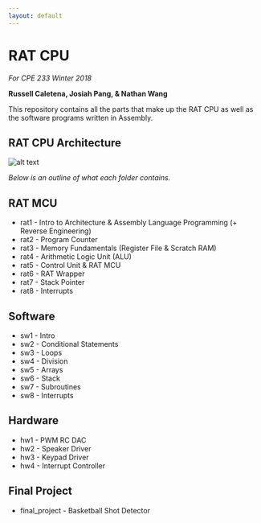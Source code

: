 ```yaml
---
layout: default
---
```


# RAT CPU
*For CPE 233 Winter 2018*

**Russell Caletena, Josiah Pang, & Nathan Wang**

This repository contains all the parts that make up the RAT CPU as well as the software programs written in Assembly.

## RAT CPU Architecture
![alt text][rat-architecture]

*Below is an outline of what each folder contains.*

## RAT MCU
* rat1 - Intro to Architecture & Assembly Language Programming (+ Reverse Engineering)
* rat2 - Program Counter
* rat3 - Memory Fundamentals (Register File & Scratch RAM)
* rat4 - Arithmetic Logic Unit (ALU)
* rat5 - Control Unit & RAT MCU
* rat6 - RAT Wrapper
* rat7 - Stack Pointer
* rat8 - Interrupts

## Software
* sw1 - Intro
* sw2 - Conditional Statements
* sw3 - Loops
* sw4 - Division
* sw5 - Arrays
* sw6 - Stack
* sw7 - Subroutines
* sw8 - Interrupts

## Hardware
* hw1 - PWM RC DAC
* hw2 - Speaker Driver
* hw3 - Keypad Driver
* hw4 - Interrupt Controller

## Final Project
* final_project - Basketball Shot Detector

[rat-architecture]: https://i.imgur.com/mDBrb0T.jpg "RAT Architecture"
